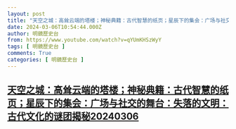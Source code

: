 ```yaml
---
layout: post
title: "天空之城：高耸云端的塔楼；神秘典籍：古代智慧的纸页；星辰下的集会：广场与社交的舞台：失落的文明：古代文化的谜团揭秘20240306"
date: 2024-03-06T10:54:44.000Z
author: 明鏡歷史台
from: https://www.youtube.com/watch?v=qYUmKHSzWyY
tags: [ 明鏡歷史台 ]
comments: True
categories: [ 明鏡歷史台 ]
---
```

<!--1709722484000-->
[天空之城：高耸云端的塔楼；神秘典籍：古代智慧的纸页；星辰下的集会：广场与社交的舞台：失落的文明：古代文化的谜团揭秘20240306](https://www.youtube.com/watch?v=qYUmKHSzWyY)
------

<div>

</div>
